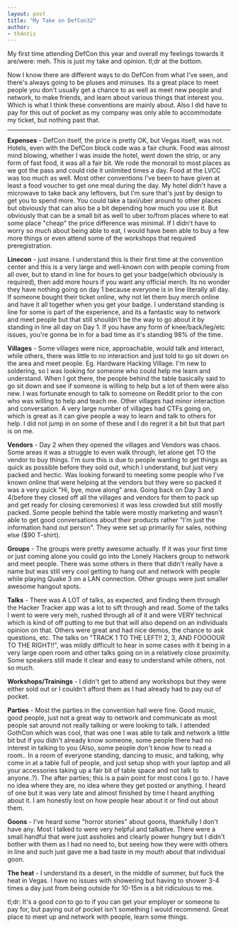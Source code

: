 ```yaml
---
layout: post
title: "My Take on DefCon32"
author:
- th4ntis
---
```


My first time attending DefCon this year and overall my feelings towards it are/were: meh. This is just my take and opinion. tl;dr at the bottom.

Now I know there are different ways to do DefCon from what I've seen, and there's always going to be pluses and minuses. Its a great place to meet people you don't usually get a chance to as well as meet new people and network, to make friends, and learn about various things that interest you. Which is what I think these conventions are mainly about.
Also I did have to pay for this out of pocket as my company was only able to accommodate my ticket, but nothing past that.

***

**Expenses** - DefCon itself, the price is pretty OK, but Vegas itself, was not. Hotels, even with the DefCon block code was a fair chunk.
Food was almost mind blowing, whether I was inside the hotel, went down the strip, or any form of fast food, it was all a fair bit. We rode the monorail to most places as we got the pass and could ride it unlimited times a day. Food at the LVCC was too much as well. Most other conventions I've been to have given at least a food voucher to get one meal during the day. My hotel didn't have a microwave to take back any leftovers, but I'm sure that's just by design to get you to spend more.
You could take a taxi/uber around to other places but obviously that can also be a bit depending how much you use it. But obviously that can be a small bit as well to uber to/from places where to eat some place "cheap" the price difference was minimal.
If I didn't have to worry so much about being able to eat, I would have been able to buy a few more things or even attend some of the workshops that required preregistration.

**Linecon** - just insane. I understand this is their first time at the convention center and this is a very large and well-known con with people coming from all over, but to stand in line for hours to get your badge(which obviously is required), then add more hours if you want any official merch. Its no wonder they have nothing going on day 1 because everyone is in line literally all day.
If someone bought their ticket online, why not let them buy merch online and have it all together when you get your badge. I understand standing is line for some is part of the experience, and its a fantastic way to network and meet people but that still shouldn't be the way to go about it by standing in line all day on Day 1. If you have any form of knee/back/leg/etc issues, you're gonna be in for a bad time as it's standing 98% of the time.

**Villages** - Some villages were nice, approachable, would talk and interact, while others, there was little to no interaction and just told to go sit down on the area and meet people. Eg. Hardware Hacking Village. I'm new to soldering, so I was looking for someone who could help me learn and understand. When I got there, the people behind the table basically said to go sit down and see if someone is willing to help but a lot of them were also new. I was fortunate enough to talk to someone on Reddit prior to the con who was willing to help and teach me. Other villages had minor interaction and conversation.
A very large number of villages had CTFs going on, which is great as it can give people a way to learn and talk to others for help. I did not jump in on some of these and I do regret it a bit but that part is on me.

**Vendors** - Day 2 when they opened the villages and Vendors was chaos. Some areas it was a struggle to even walk through, let alone get TO the vendor to buy things. I'm sure this is due to people wanting to get things as quick as possible before they sold out, which I understand, but just very packed and hectic. Was looking forward to meeting some people who I've known online that were helping at the vendors but they were so packed it was a very quick "Hi, bye, move along" area. Going back on Day 3 and 4(before they closed off all the villages and vendors for them to pack up and get ready for closing ceremonies) it was less crowded but still mostly packed. 
Some people behind the table were mostly marketing and wasn't able to get good conversations about their products rather "I'm just the information hand out person". They were set up primarily for sales, nothing else ($90 T-shirt). 

**Groups** - The groups were pretty awesome actually. If it was your first time or just coming alone you could go into the Lonely Hackers group to network and meet people. There was some others in there that didn't really have a name but was still very cool getting to hang out and network with people while playing Quake 3 on a LAN connection. Other groups were just smaller awesome hangout spots.

**Talks** - There was A LOT of talks, as expected, and finding them through the Hacker Tracker app was a lot to sift through and read. Some of the talks I went to were very meh, rushed through all of it and were VERY technical which is kind of off putting to me but that will also depend on an individuals opinion on that. Others were great and had nice demos, the chance to ask questions, etc.
The talks on "TRACK 1 TO THE LEFT!! 2, 3, AND FOOOOUR TO THE RIGHT!!", was mildly difficult to hear in some cases with it being in a very large open room and other talks going on in a relatively close proximity. Some speakers still made it clear and easy to understand while others, not so much.

**Workshops/Trainings** - I didn't get to attend any workshops but they were either sold out or I couldn't afford them as I had already had to pay out of pocket.

**Parties** - Most the parties in the convention hall were fine. Good music, good people, just not a great way to network and communicate as most people sat around not really talking or were looking to talk. I attended GothCon which was cool, that was one I was able to talk and network a little bit but if you didn't already know someone, some people there had no interest in talking to you (Also, some people don't know how to read a room.. In a room of everyone standing, dancing to music, and talking, why come in at a table full of people, and just setup shop with your laptop and all your accessories taking up a fair bit of table space and not talk to anyone..?).
The after parties; this is a pain point for most cons I go to. I have no idea where they are, no idea where they get posted or anything. I heard of one but it was very late and almost finished by time I heard anything about it. I am honestly lost on how people hear about it or find out about them.

**Goons** - I've heard some "horror stories" about goons, thankfully I don't have any. Most I talked to were very helpful and talkative. There were a small handful that were just assholes and clearly power hungry but I didn't bother with them as I had no need to, but seeing how they were with others in line and such just gave me a bad taste in my mouth about that individual goon.

**The heat** - I understand its a desert, in the middle of summer, but fuck the heat in Vegas. I have no issues with showering but having to shower 3-4 times a day just from being outside for 10-15m is a bit ridiculous to me.

tl;dr: It's a good con to go to if you can get your employer or someone to pay for, but paying out of pocket isn't something I would recommend. Great place to meet up and network with people, learn some things.
